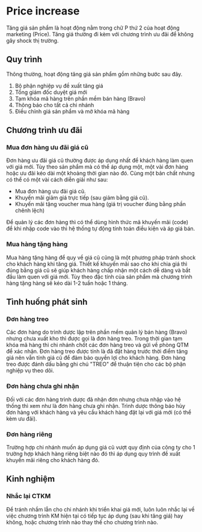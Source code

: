 # Price increase
Tăng giá sản phẩm là hoạt động nằm trong chữ P thứ 2 của hoạt động marketing (Price). Tăng giá thường đi kèm với chương trình ưu đãi để không gây shock thị trường.

## Quy trình
Thông thường, hoạt động tăng giá sản phẩm gồm những bước sau đây.
1. Bộ phận nghiệp vụ đề xuất tăng giá
2. Tổng giám đốc duyệt giá mới
3. Tạm khóa mã hàng trên phần mềm bán hàng (Bravo)
4. Thông báo cho tất cả chi nhánh
5. Điều chỉnh giá sản phẩm và mở khóa mã hàng

## Chương trình ưu đãi
### Mua đơn hàng ưu đãi giá cũ
Đơn hàng ưu đãi giá cũ thường được áp dụng nhất để khách hàng làm quen với giá mới. Tùy theo sản phẩm mà có thể áp dụng một, một vài đơn hàng hoặc ưu đãi kéo dài một khoảng thời gian nào đó. Cùng một bản chất nhưng có thể có một vài cách diễn giải như sau:
- Mua đơn hàng ưu đãi giá cũ.
- Khuyến mãi giảm giá trực tiếp (sau giảm bằng giá cũ).
- Khuyến mãi tặng voucher mua hàng (giá trị voucher đúng bằng phần chênh lệch)

Để quản lý các đơn hàng thì có thể dùng hình thức mã khuyến mãi (code) để khi nhập code vào thì hệ thống tự động tính toán điều kiện và áp giá bán.
### Mua hàng tặng hàng
Mua hàng tặng hàng để quy về giá cũ cũng là một phương pháp tránh shock cho khách hàng khi tăng giá. Thiết kế khuyến mãi sao cho khi chia giá thì đúng bằng giá cũ sẽ giúp khách hàng chấp nhận một cách dễ dàng và bắt đầu làm quen với giá mới. Tùy theo đặc tính của sản phẩm mà chương trình hàng tặng hàng sẽ kéo dài 1-2 tuần hoặc 1 tháng.

## Tình huống phát sinh
### Đơn hàng treo
Các đơn hàng do trình dược lập trên phần mềm quản lý bán hàng (Bravo) nhưng chưa xuất kho thì được gọi là đơn hàng treo. Trong thời gian tạm khóa mã hàng thì chi nhánh chốt các đơn hàng treo và gửi về phòng QTM để xác nhận. Đơn hàng treo được tính là đã đặt hàng trước thời điểm tăng giá nên vẫn tính giá cũ để đảm bảo quyền lợi cho khách hàng.
Đơn hàng treo được đánh dấu bằng ghi chú "TREO" để thuận tiện cho các bộ phận nghiệp vụ theo dõi.
### Đơn hàng chưa ghi nhận
Đối với các đơn hàng trình dược đã nhận đơn nhưng chưa nhập vào hệ thống thì xem như là đơn hàng chưa ghi nhận. Trình dược thông báo hủy đơn hàng với khách hàng và yêu cầu khách hàng đặt lại với giá mới (có thể kèm ưu đãi).
### Đơn hàng riêng
Trường hợp chi nhánh muốn áp dụng giá cũ vượt quy định của công ty cho 1 trường hợp khách hàng riêng biệt nào đó thì áp dụng quy trình đề xuất khuyến mãi riêng cho khách hàng đó.

## Kinh nghiệm
### Nhắc lại CTKM
Để tránh nhầm lẫn cho chi nhánh khi triển khai giá mới, luôn luôn nhắc lại về việc chương trình KM hiện tại có tiếp tục áp dụng (sau khi tăng giá) hay không, hoặc chương trình nào thay thế cho chương trình nào.